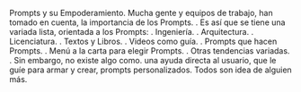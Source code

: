 Prompts y su Empoderamiento.
Mucha gente y equipos de trabajo,
han tomado en cuenta,
la importancia de los Prompts.
.
Es así que se tiene una variada lista,
orientada a los Prompts:
. Ingeniería.
. Arquitectura.
. Licenciatura.
. Textos y Libros.
. Videos como guía.
. Prompts que hacen Prompts.
. Menú a la carta para elegir Prompts.
. Otras tendencias variadas.
.
Sin embargo,
no existe algo como.
una ayuda directa al usuario,
que le guíe para armar y crear,
prompts personalizados.
Todos son idea de alguien más.

<!---
Gonzalo2336/Gonzalo2336 is a ✨ special ✨ repository because its `README.md` (this file) appears on your GitHub profile.
You can click the Preview link to take a look at your changes.
--->
